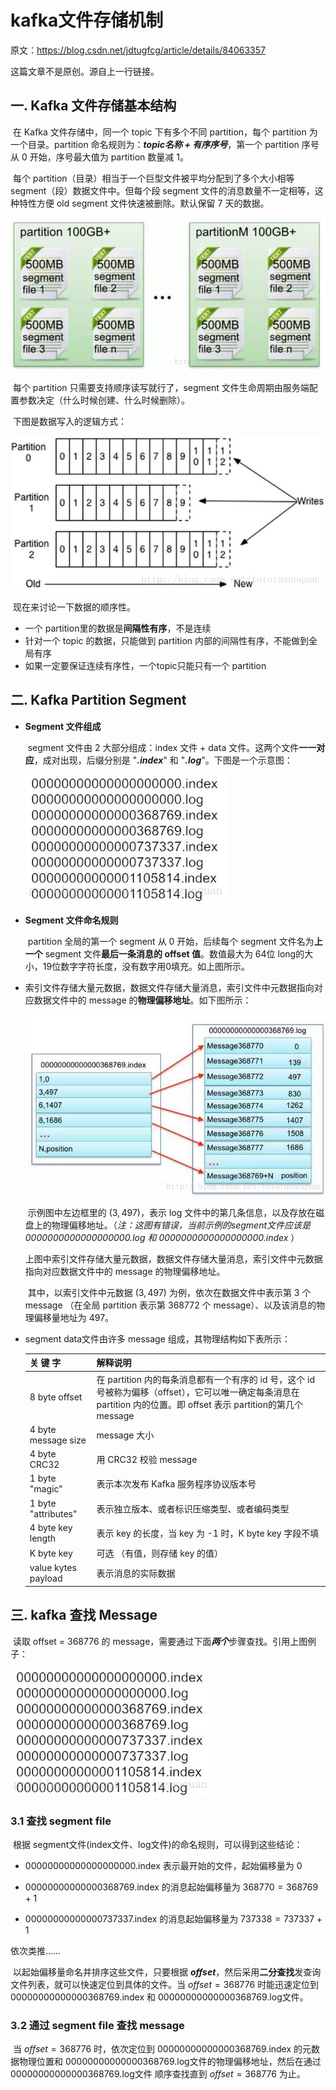# kafka文件存储机制

原文：https://blog.csdn.net/jdtugfcg/article/details/84063357

这篇文章不是原创。源自上一行链接。



## 一. Kafka 文件存储基本结构

​        在 Kafka 文件存储中，同一个 topic 下有多个不同 partition，每个 partition 为一个目录。partition 命名规则为：***topic名称 + 有序序号***，第一个 partition 序号从 0 开始，序号最大值为 partition 数量减 1。

​        每个 partition（目录）相当于一个巨型文件被平均分配到了多个大小相等 segment（段）数据文件中。但每个段 segment 文件的消息数量不一定相等，这种特性方便 old segment 文件快速被删除。默认保留 7 天的数据。

![1-1](./img/Log_file_structure/1-1.png)

​        每个 partition 只需要支持顺序读写就行了，segment 文件生命周期由服务端配置参数决定（什么时候创建、什么时候删除）。

​        下图是数据写入的逻辑方式：

![1-2](./img/Log_file_structure/1-2.png)



​        现在来讨论一下数据的顺序性。

* 一个 partition里的数据是**间隔性有序**，不是连续
* 针对一个 topic 的数据，只能做到 partition 内部的间隔性有序，不能做到全局有序
* 如果一定要保证连续有序性，一个topic只能只有一个 partition

## 二. Kafka Partition Segment

* **Segment 文件组成**

  ​        segment 文件由 2 大部分组成：index 文件 + data 文件。这两个文件**一一对应**，成对出现，后缀分别是 "***.index***" 和 "***.log***"。下图是一个示意图：

  ![2-1](./img/Log_file_structure/2-1.png)

* **Segment 文件命名规则**

  ​        partition 全局的第一个 segment 从 0 开始，后续每个 segment 文件名为**上一个** segment 文件**最后一条消息的 offset 值**。数值最大为 64位 long的大小，19位数字字符长度，没有数字用0填充。如上图所示。

* 索引文件存储大量元数据，数据文件存储大量消息，索引文件中元数据指向对应数据文件中的 message 的**物理偏移地址**。如下图所示：

  ![2-2](./img/Log_file_structure/2-2.png)

  ​        示例图中左边框里的 $(3,497)$，表示 log 文件中的第几条信息，以及存放在磁盘上的物理偏移地址。（*注：这图有错误，当前示例的segment文件应该是 0000000000000000000.log 和 0000000000000000000.index* ）

  ​        上图中索引文件存储大量元数据，数据文件存储大量消息，索引文件中元数据指向对应数据文件中的 message 的物理偏移地址。

  ​        其中，以索引文件中元数据 $(3,497)$ 为例，依次在数据文件中表示第 3 个 message （在全局 partition 表示第 368772 个 message）、以及该消息的物理偏移量地址为 497。

* segment data文件由许多 message 组成，其物理结构如下表所示：

  | 关 键 字            | 解释说明                                                     |
  | ------------------- | :----------------------------------------------------------- |
  | 8 byte offset       | 在 partition 内的每条消息都有一个有序的 id 号，这个 id 号被称为偏移（offset），它可以唯一确定每条消息在 partition 内的位置。即 offset 表示 partition的第几个 message |
  | 4 byte message size | message 大小                                                 |
  | 4 byte CRC32        | 用 CRC32 校验 message                                        |
  | 1 byte "magic"      | 表示本次发布 Kafka 服务程序协议版本号                        |
  | 1 byte "attributes" | 表示独立版本、或者标识压缩类型、或者编码类型                 |
  | 4 byte key length   | 表示 key 的长度，当 key 为 -1 时，K byte key 字段不填        |
  | K byte key          | 可选 （有值，则存储 key 的值）                               |
  | value kytes payload | 表示消息的实际数据                                           |

  

## 三. kafka 查找 Message

​        读取 offset = 368776 的 message，需要通过下面***两个***步骤查找。引用上图例子：

![2-1](./img/Log_file_structure/2-1.png)

### 3.1 查找 segment file

​        根据 segment文件(index文件、log文件)的命名规则，可以得到这些结论：

* 00000000000000000000.index 表示最开始的文件，起始偏移量为 $0$

* 00000000000000368769.index 的消息起始偏移量为 $368770 = 368769 + 1$

* 00000000000000737337.index 的消息起始偏移量为 $737338 = 737337 + 1$

依次类推……

​        以起始偏移量命名并排序这些文件，只要根据 ***offset***，然后采用**二分查找**发查询文件列表，就可以快速定位到具体的文件。当 $offset = 368776$ 时能迅速定位到 00000000000000368769.index 和 00000000000000368769.log文件。

### 3.2 通过 segment file 查找 message

​        当 $offset = 368776$ 时，依次定位到 00000000000000368769.index 的元数据物理位置和 00000000000000368769.log文件的物理偏移地址，然后在通过 00000000000000368769.log文件 顺序查找直到 $offset = 368776$ 为止。

